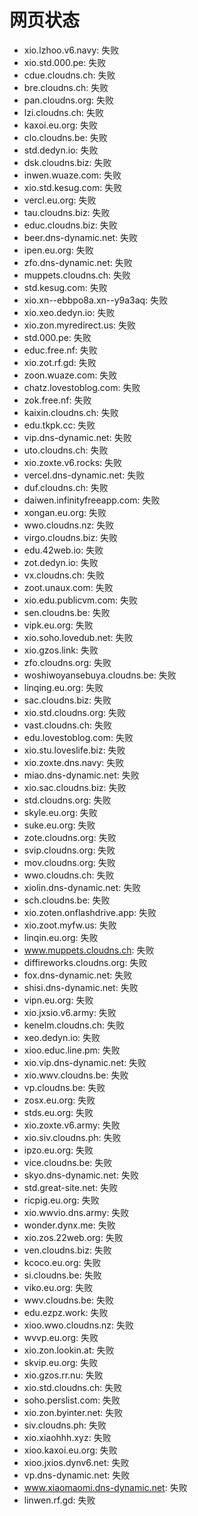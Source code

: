 # 网页状态
- xio.lzhoo.v6.navy: 失败
- xio.std.000.pe: 失败
- cdue.cloudns.ch: 失败
- bre.cloudns.ch: 失败
- pan.cloudns.org: 失败
- lzi.cloudns.ch: 失败
- kaxoi.eu.org: 失败
- clo.cloudns.be: 失败
- std.dedyn.io: 失败
- dsk.cloudns.biz: 失败
- inwen.wuaze.com: 失败
- xio.std.kesug.com: 失败
- vercl.eu.org: 失败
- tau.cloudns.biz: 失败
- educ.cloudns.biz: 失败
- beer.dns-dynamic.net: 失败
- ipen.eu.org: 失败
- zfo.dns-dynamic.net: 失败
- muppets.cloudns.ch: 失败
- std.kesug.com: 失败
- xio.xn--ebbpo8a.xn--y9a3aq: 失败
- xio.xeo.dedyn.io: 失败
- xio.zon.myredirect.us: 失败
- std.000.pe: 失败
- educ.free.nf: 失败
- xio.zot.rf.gd: 失败
- zoon.wuaze.com: 失败
- chatz.lovestoblog.com: 失败
- zok.free.nf: 失败
- kaixin.cloudns.ch: 失败
- edu.tkpk.cc: 失败
- vip.dns-dynamic.net: 失败
- uto.cloudns.ch: 失败
- xio.zoxte.v6.rocks: 失败
- vercel.dns-dynamic.net: 失败
- duf.cloudns.ch: 失败
- daiwen.infinityfreeapp.com: 失败
- xongan.eu.org: 失败
- wwo.cloudns.nz: 失败
- virgo.cloudns.biz: 失败
- edu.42web.io: 失败
- zot.dedyn.io: 失败
- vx.cloudns.ch: 失败
- zoot.unaux.com: 失败
- xio.edu.publicvm.com: 失败
- sen.cloudns.be: 失败
- vipk.eu.org: 失败
- xio.soho.lovedub.net: 失败
- xio.gzos.link: 失败
- zfo.cloudns.org: 失败
- woshiwoyansebuya.cloudns.be: 失败
- linqing.eu.org: 失败
- sac.cloudns.biz: 失败
- xio.std.cloudns.org: 失败
- vast.cloudns.ch: 失败
- edu.lovestoblog.com: 失败
- xio.stu.loveslife.biz: 失败
- xio.zoxte.dns.navy: 失败
- miao.dns-dynamic.net: 失败
- xio.sac.cloudns.biz: 失败
- std.cloudns.org: 失败
- skyle.eu.org: 失败
- suke.eu.org: 失败
- zote.cloudns.org: 失败
- svip.cloudns.org: 失败
- mov.cloudns.org: 失败
- wwo.cloudns.ch: 失败
- xiolin.dns-dynamic.net: 失败
- sch.cloudns.be: 失败
- xio.zoten.onflashdrive.app: 失败
- xio.zoot.myfw.us: 失败
- linqin.eu.org: 失败
- www.muppets.cloudns.ch: 失败
- diffireworks.cloudns.org: 失败
- fox.dns-dynamic.net: 失败
- shisi.dns-dynamic.net: 失败
- vipn.eu.org: 失败
- xio.jxsio.v6.army: 失败
- kenelm.cloudns.ch: 失败
- xeo.dedyn.io: 失败
- xioo.educ.line.pm: 失败
- xio.vip.dns-dynamic.net: 失败
- xio.wwv.cloudns.be: 失败
- vp.cloudns.be: 失败
- zosx.eu.org: 失败
- stds.eu.org: 失败
- xio.zoxte.v6.army: 失败
- xio.siv.cloudns.ph: 失败
- ipzo.eu.org: 失败
- vice.cloudns.be: 失败
- skyo.dns-dynamic.net: 失败
- std.great-site.net: 失败
- ricpig.eu.org: 失败
- xio.wwvio.dns.army: 失败
- wonder.dynx.me: 失败
- xio.zos.22web.org: 失败
- ven.cloudns.biz: 失败
- kcoco.eu.org: 失败
- si.cloudns.be: 失败
- viko.eu.org: 失败
- wwv.cloudns.be: 失败
- edu.ezpz.work: 失败
- xioo.wwo.cloudns.nz: 失败
- wvvp.eu.org: 失败
- xio.zon.lookin.at: 失败
- skvip.eu.org: 失败
- xio.gzos.rr.nu: 失败
- xio.std.cloudns.ch: 失败
- soho.perslist.com: 失败
- xio.zon.byinter.net: 失败
- siv.cloudns.ph: 失败
- xio.xiaohhh.xyz: 失败
- xioo.kaxoi.eu.org: 失败
- xioo.jxios.dynv6.net: 失败
- vp.dns-dynamic.net: 失败
- www.xiaomaomi.dns-dynamic.net: 失败
- linwen.rf.gd: 失败
